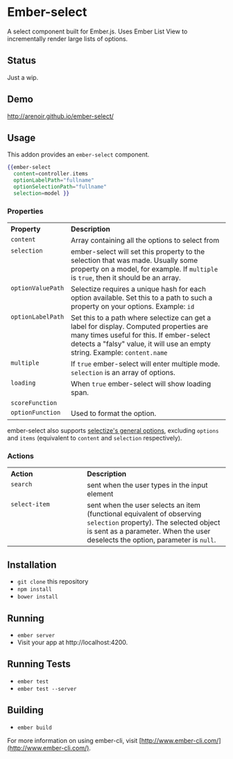 # Ember-select

A select component built for Ember.js. Uses Ember List View to incrementally render large lists of options.

## Status

Just a wip.

## Demo

http://arenoir.github.io/ember-select/


## Usage

This addon provides an `ember-select` component.

```handlebars
{{ember-select
  content=controller.items
  optionLabelPath="fullname"
  optionSelectionPath="fullname"
  selection=model }}
```

### Properties

<table width="100%">
  <tr>
    <th valign="top" width="120px" align="left">Property</th>
    <th valign="top" align="left">Description</th>
  </tr>
  <tr>
    <td valign="top"><code>content</code></td>
    <td valign="top">Array containing all the options to select from</td>
  </tr>
  <tr>
    <td valign="top"><code>selection</code></td>
    <td valign="top">ember-select will set this property to the selection that was made. Usually some property on a model, for example. If <code>multiple</code> is <code>true</code>, then it should be an array.</td>
  </tr>
  <tr>
    <td valign="top"><code>optionValuePath</code></td>
    <td valign="top">Selectize requires a unique hash for each option available. Set this to a path to such a property on your options. Example: <code>id</code></td>
  </tr>
  <tr>
    <td valign="top"><code>optionLabelPath</code></td>
    <td valign="top">Set this to a path where selectize can get a label for display. Computed properties are many times useful for this. If ember-select detects a "falsy" value, it will use an empty string. Example: <code>content.name</code></td>
  </tr>
  <tr>
    <td valign="top"><code>multiple</code></td>
    <td valign="top">If <code>true</code> ember-select will enter multiple mode. <code>selection</code> is an array of options.</td>
  </tr>
  <tr>
    <td valign="top"><code>loading</code></td>
    <td valign="top">When <code>true</code> ember-select will show loading span.</td>
  </tr>
  <tr>
    <td valign="top">
      <code>scoreFunction</code>
    </td>
    <td valign="top"></td>
  </tr>
  <tr>
    <td valign="top">
      <code>optionFunction</code>
    </td>
    <td valign="top">Used to format the option.</td>
  </tr>
</table>

ember-select also supports [selectize's general options](https://github.com/brianreavis/selectize.js/blob/master/docs/usage.md#general), excluding `options` and `items` (equivalent to `content` and `selection` respectively).

### Actions


<table width="100%">
  <tr>
    <th valign="top" width="160px" align="left">Action</th>
    <th valign="top" align="left">Description</th>
  </tr>
  <tr>
    <td valign="top"><code>search</code></td>
    <td valign="top">sent when the user types in the input element</tr>
  </tr>
  <tr>
    <td valign="top"><code>select-item</code></td>
    <td valign="top">sent when the user selects an item (functional equivalent of observing <code>selection</code> property). The selected object is sent as a parameter. When the user deselects the option, parameter is <code>null</code>.</tr>
  </tr>
</table>


## Installation

* `git clone` this repository
* `npm install`
* `bower install`

## Running

* `ember server`
* Visit your app at http://localhost:4200.

## Running Tests

* `ember test`
* `ember test --server`

## Building

* `ember build`

For more information on using ember-cli, visit [http://www.ember-cli.com/](http://www.ember-cli.com/).

